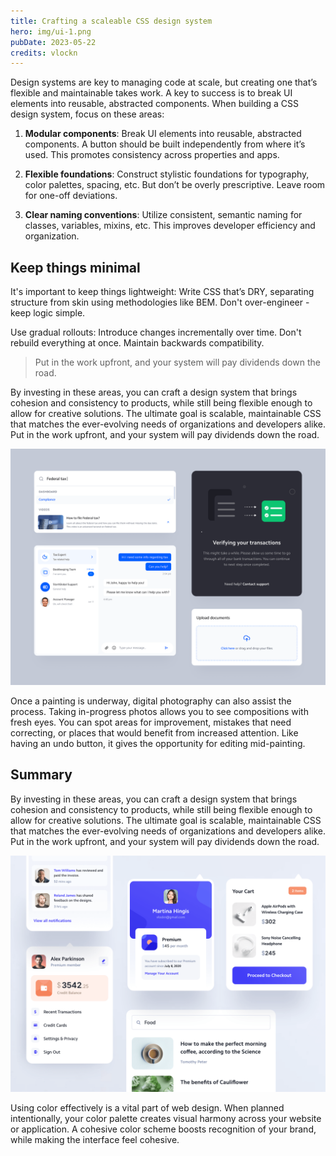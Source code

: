 ```yaml
---
title: Crafting a scaleable CSS design system
hero: img/ui-1.png
pubDate: 2023-05-22
credits: vlockn
---
```


Design systems are key to managing code at scale, but creating one that’s flexible and maintainable takes work. A key to success is to break UI elements into reusable, abstracted components. When building a CSS design system, focus on these areas:

1. **Modular components**: Break UI elements into reusable, abstracted components. A button should be built independently from where it’s used. This promotes consistency across properties and apps.

2. **Flexible foundations**: Construct stylistic foundations for typography, color palettes, spacing, etc. But don’t be overly prescriptive. Leave room for one-off deviations.

3. **Clear naming conventions**: Utilize consistent, semantic naming for classes, variables, mixins, etc. This improves developer efficiency and organization.


## Keep things minimal
It's important to keep things lightweight: Write CSS that’s DRY, separating structure from skin using methodologies like BEM. Don't over-engineer - keep logic simple.

Use gradual rollouts: Introduce changes incrementally over time. Don't rebuild everything at once. Maintain backwards compatibility.

> Put in the work upfront, and your system will pay dividends down the road.

By investing in these areas, you can craft a design system that brings cohesion and consistency to products, while still being flexible enough to allow for creative solutions. The ultimate goal is scalable, maintainable CSS that matches the ever-evolving needs of organizations and developers alike. Put in the work upfront, and your system will pay dividends down the road.

![](img/ui-2.png)

Once a painting is underway, digital photography can also assist the process. Taking in-progress photos allows you to see compositions with fresh eyes. You can spot areas for improvement, mistakes that need correcting, or places that would benefit from increased attention. Like having an undo button, it gives the opportunity for editing mid-painting.


## Summary

By investing in these areas, you can craft a design system that brings cohesion and consistency to products, while still being flexible enough to allow for creative solutions. The ultimate goal is scalable, maintainable CSS that matches the ever-evolving needs of organizations and developers alike. Put in the work upfront, and your system will pay dividends down the road.

![](img/ui-3.png)

Using color effectively is a vital part of web design. When planned intentionally, your color palette creates visual harmony across your website or application. A cohesive color scheme boosts recognition of your brand, while making the interface feel cohesive.





